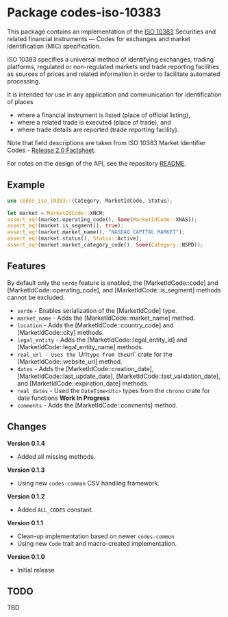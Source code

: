 # Package codes-iso-10383

This package contains an implementation of the [ISO
10383](https://www.iso.org/standard/61067.html) Securities and related
financial instruments — Codes for exchanges and market identification (MIC)
specification.

ISO 10383 specifies a universal method of identifying exchanges, trading
platforms, regulated or non-regulated markets and trade reporting facilities
as sources of prices and related information in order to facilitate automated
processing.

It is intended for use in any application and communication for identification of places

* where a financial instrument is listed (place of official listing),
* where a related trade is executed (place of trade), and
* where trade details are reported (trade reporting facility).

Note that field descriptions are taken from ISO 10383 Market Identifier Codes - [Release 2.0 Factsheet](https://www.iso20022.org/sites/default/files/2022-11/ISO10383_MIC_Release_2_0_Factsheet_v2.pdf).

For notes on the design of the API, see the repository 
[README](https://github.com/johnstonskj/rust-codes/blob/main/README.md).

## Example

```rust
use codes_iso_10383::{Category, MarketIdCode, Status};

let market = MarketIdCode::XNCM;
assert_eq!(market.operating_code(), Some(MarketIdCode::XNAS));
assert_eq!(market.is_segment(), true);
assert_eq!(market.market_name(), "NASDAQ CAPITAL MARKET");
assert_eq!(market.status(), Status::Active);
assert_eq!(market.market_category_code(), Some(Category::NSPD));
```

## Features

By default only the `serde` feature is enabled, the [MarketIdCode::code] and
[MarketIdCode::operating_code], and [MarketIdCode::is_segment] methods cannot be excluded.

* `serde` - Enables serialization of the [MarketIdCode] type.
* `market_name` - Adds the [MarketIdCode::market_name] method.
* `location` - Adds the [MarketIdCode::country_code] and [MarketIdCode::city] methods.
* `legal_entity` - Adds the [MarketIdCode::legal_entity_id] and [MarketIdCode::legal_entity_name] methods.
* `real_url - Uses the `Url` type from the `url` crate for the [MarketIdCode::website_url] method.
* `dates` - Adds the [MarketIdCode::creation_date], [MarketIdCode::last_update_date], [MarketIdCode::last_validation_date], and [MarketIdCode::expiration_date] methods.
* `real_dates` - Used the `DateTime<Utc>` types from the `chrono` crate for date functions **Work In Progress**
* `comments` - Adds the [MarketIdCode::comments] method.

## Changes

**Version 0.1.4**

* Added all missing methods.

**Version 0.1.3**

* Using new `codes-common` CSV handling framework.

**Version 0.1.2**

* Added `ALL_CODES` constant.

**Version 0.1.1**

* Clean-up implementation based on newer `codes-common`
* Using new `Code` trait and macro-created implementation.

**Version 0.1.0**

* Initial release

## TODO

TBD
